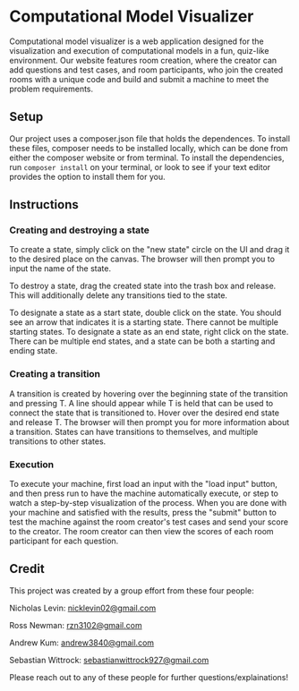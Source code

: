 # Computational Model Visualizer

Computational model visualizer is a web application designed for the visualization and execution of computational models in a fun, quiz-like environment. Our website features room creation, where the creator can add questions and test cases, and room participants, who join the created rooms with a unique code and build and submit a machine to meet the problem requirements.

## Setup

Our project uses a composer.json file that holds the dependences. To install these files, composer needs to be installed locally, which can be done from either the composer website or from terminal. To install the dependencies, run `composer install` on your terminal, or look to see if your text editor provides the option to install them for you.

## Instructions

### Creating and destroying a state

To create a state, simply click on the "new state" circle on the UI and drag it to the desired place on the canvas. The browser will then prompt you to input the name of the state.

To destroy a state, drag the created state into the trash box and release. This will additionally delete any transitions tied to the state.

To designate a state as a start state, double click on the state. You should see an arrow that indicates it is a starting state. There cannot be multiple starting states. To designate a state as an end state, right click on the state. There can be multiple end states, and a state can be both a starting and ending state.

### Creating a transition

A transition is created by hovering over the beginning state of the transition and pressing T. A line should appear while T is held that can be used to connect the state that is transitioned to. Hover over the desired end state and release T. The browser will then prompt you for more information about a transition. States can have transitions to themselves, and multiple transitions to other states.

### Execution

To execute your machine, first load an input with the "load input" button, and then press run to have the machine automatically execute, or step to watch a step-by-step visualization of the process. When you are done with your machine and satisfied with the results, press the "submit" button to test the machine against the room creator's test cases and send your score to the creator. The room creator can then view the scores of each room participant for each question.

## Credit

This project was created by a group effort from these four people:

Nicholas Levin: nicklevin02@gmail.com

Ross Newman: rzn3102@gmail.com

Andrew Kum: andrew3840@gmail.com

Sebastian Wittrock: sebastianwittrock927@gmail.com

Please reach out to any of these people for further questions/explainations!
